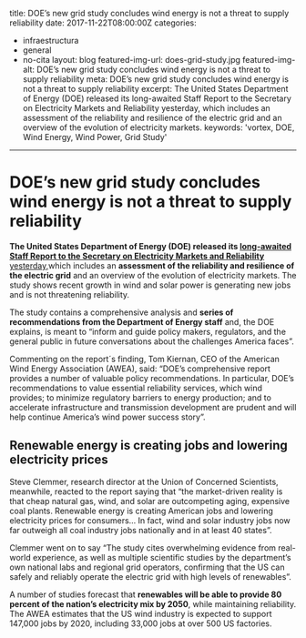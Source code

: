 title: DOE’s new grid study concludes wind energy is not a threat to supply reliability
date: 2017-11-22T08:00:00Z
categories:
- infraestructura
- general
- no-cita
layout: blog
featured-img-url: does-grid-study.jpg
featured-img-alt: DOE’s new grid study concludes wind energy is not a threat to supply reliability
meta: DOE’s new grid study concludes wind energy is not a threat to supply reliability
excerpt: The United States Department of Energy (DOE) released its long-awaited Staff Report to the Secretary on Electricity Markets and Reliability yesterday, which includes an assessment of the reliability and resilience of the electric grid and an overview of the evolution of electricity markets.
keywords: 'vortex, DOE, Wind Energy, Wind Power, Grid Study'
---



# DOE’s new grid study concludes wind energy is not a threat to supply reliability

**The United States Department of Energy (DOE) released its  <a href="https://energy.gov/staff-report-secretary-electricity-markets-and-reliability">long-awaited Staff Report to the Secretary on Electricity Markets and Reliability** yesterday,</a>which includes an **assessment of the reliability and resilience of the electric grid** and an overview of the evolution of electricity markets. The study shows recent growth in wind and solar power is generating new jobs and is not threatening reliability.
 
The study contains a comprehensive analysis and **series of recommendations from the Department of Energy staff** and, the DOE explains, is meant to “inform and guide policy makers, regulators, and the general public in future conversations about the challenges America faces”.
 
Commenting on the report´s finding, Tom Kiernan, CEO of the American Wind Energy Association (AWEA), said: “DOE’s comprehensive report provides a number of valuable policy recommendations. In particular, DOE’s recommendations to value essential reliability services, which wind provides; to minimize regulatory barriers to energy production; and to accelerate infrastructure and transmission development are prudent and will help continue America’s wind power success story”.


## Renewable energy is creating jobs and lowering electricity prices

Steve Clemmer, research director at the Union of Concerned Scientists, meanwhile, reacted to the report saying that “the market-driven reality is that cheap natural gas, wind, and solar are outcompeting aging, expensive coal plants. Renewable energy is creating American jobs and lowering electricity prices for consumers... In fact, wind and solar industry jobs now far outweigh all coal industry jobs nationally and in at least 40 states”.
 
Clemmer went on to say “The study cites overwhelming evidence from real-world experience, as well as multiple scientific studies by the department’s own national labs and regional grid operators, confirming that the US can safely and reliably operate the electric grid with high levels of renewables”.
 
A number of studies forecast that **renewables will be able to provide 80 percent of the nation’s electricity mix by 2050**, while maintaining reliability. The AWEA estimates that the US wind industry is expected to support 147,000 jobs by 2020, including 33,000 jobs at over 500 US factories.
